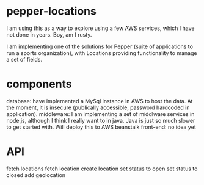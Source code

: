 # pepper-locations
I am using this as a way to explore using a few AWS services, which I have not done in years.  Boy, am I rusty.

I am implementing one of the solutions for Pepper (suite of applications to run a sports organization), with Locations providing functionality to manage a set of fields.

# components
database: have implemented a MySql instance in AWS to host the data.  At the moment, it is insecure (publically accessible, password hardcoded in application).
middleware: I am implementing a set of middlware services in node.js, although I think I really want to in java.  Java is just so much slower to get started with.  Will deploy this to AWS beanstalk
front-end: no idea yet

# API
fetch locations
fetch location
create location
set status to open
set status to closed
add geolocation
